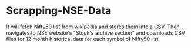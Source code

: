 # Scrapping-NSE-Data
It will fetch Nifty50 list from wikipedia and stores them into a CSV. Then navigates to NSE website's "Stock's archive section" and downloads CSV files for 12 month historical data for each symbol of Nifty50 list.
